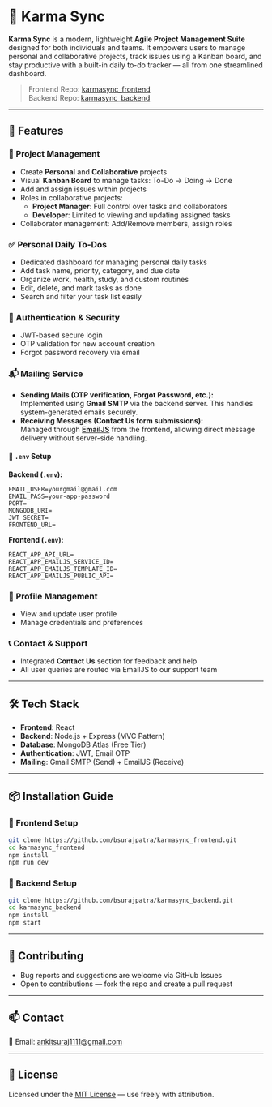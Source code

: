 # 💼 Karma Sync

**Karma Sync** is a modern, lightweight **Agile Project Management Suite** designed for both individuals and teams. It empowers users to manage personal and collaborative projects, track issues using a Kanban board, and stay productive with a built-in daily to-do tracker — all from one streamlined dashboard.

> Frontend Repo: [karmasync_frontend](https://github.com/bsurajpatra/karmasync)  
> Backend Repo: [karmasync_backend](https://github.com/bsurajpatra/karmasync_backend)


---

## 🚀 Features

### 🧠 Project Management
- Create **Personal** and **Collaborative** projects
- Visual **Kanban Board** to manage tasks: To-Do → Doing → Done
- Add and assign issues within projects
- Roles in collaborative projects:
  - **Project Manager**: Full control over tasks and collaborators
  - **Developer**: Limited to viewing and updating assigned tasks
- Collaborator management: Add/Remove members, assign roles

### ✅ Personal Daily To-Dos
- Dedicated dashboard for managing personal daily tasks
- Add task name, priority, category, and due date
- Organize work, health, study, and custom routines
- Edit, delete, and mark tasks as done
- Search and filter your task list easily

### 🔐 Authentication & Security
- JWT-based secure login
- OTP validation for new account creation
- Forgot password recovery via email

### 📬 Mailing Service
- **Sending Mails (OTP verification, Forgot Password, etc.):**  
  Implemented using **Gmail SMTP** via the backend server. This handles system-generated emails securely.
- **Receiving Messages (Contact Us form submissions):**  
  Managed through **[EmailJS](https://www.emailjs.com/)** from the frontend, allowing direct message delivery without server-side handling.

#### 📄 `.env` Setup

**Backend (`.env`):**
```env
EMAIL_USER=yourgmail@gmail.com
EMAIL_PASS=your-app-password
PORT=
MONGODB_URI=
JWT_SECRET=
FRONTEND_URL=
```

**Frontend (`.env`):**
```env
REACT_APP_API_URL=
REACT_APP_EMAILJS_SERVICE_ID=
REACT_APP_EMAILJS_TEMPLATE_ID=
REACT_APP_EMAILJS_PUBLIC_API=
```

### 👤 Profile Management
- View and update user profile
- Manage credentials and preferences

### 📞 Contact & Support
- Integrated **Contact Us** section for feedback and help
- All user queries are routed via EmailJS to our support team

---

## 🛠️ Tech Stack

- **Frontend**: React
- **Backend**: Node.js + Express (MVC Pattern)
- **Database**: MongoDB Atlas (Free Tier)
- **Authentication**: JWT, Email OTP
- **Mailing**: Gmail SMTP (Send) + EmailJS (Receive)

---

## 📦 Installation Guide

### 🔧 Frontend Setup

```bash
git clone https://github.com/bsurajpatra/karmasync_frontend.git
cd karmasync_frontend
npm install
npm run dev
```

### 🔧 Backend Setup

```bash
git clone https://github.com/bsurajpatra/karmasync_backend.git
cd karmasync_backend
npm install
npm start
```

---

## 🤝 Contributing

- Bug reports and suggestions are welcome via GitHub Issues
- Open to contributions — fork the repo and create a pull request

---

## 📫 Contact

📧 Email: [ankitsuraj1111@gmail.com](mailto:ankitsuraj1111@gmail.com)

---

## 📃 License

Licensed under the [MIT License](https://opensource.org/licenses/MIT) — use freely with attribution.
